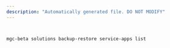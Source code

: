 ```yaml
---
description: "Automatically generated file. DO NOT MODIFY"
---
```


```bash


mgc-beta solutions backup-restore service-apps list

```